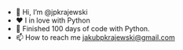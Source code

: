 - 👋 Hi, I’m @jpkrajewski
- ❤️ I in love with Python
- 🌱 Finished 100 days of code with Python.
- 📫 How to reach me jakubpkrajewski@gmail.com

<!---
jpkrajewski/jpkrajewski is a ✨ special ✨ repository because its `README.md` (this file) appears on your GitHub profile.
You can click the Preview link to take a look at your changes.
--->
